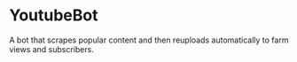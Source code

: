 # YoutubeBot
A bot that scrapes popular content and then reuploads automatically to farm views and subscribers.
